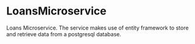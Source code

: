 # LoansMicroservice
Loans Microservice. The service makes use of entity framework to store and retrieve data from a postgresql database.


